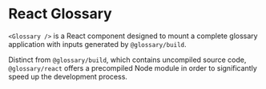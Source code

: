 # React Glossary

`<Glossary />` is a React component designed to mount a complete glossary
application with inputs generated by `@glossary/build`.

Distinct from `@glossary/build`, which contains uncompiled source code,
`@glossary/react` offers a precompiled Node module in order to significantly
speed up the development process.
